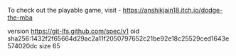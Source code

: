 To check out the playable game, visit - https://anshikjain18.itch.io/dodge-the-mba

version https://git-lfs.github.com/spec/v1
oid sha256:1432f2f65664d29ac2a11f2050797652c21be92e18c25529ced1643e574020dc
size 65
